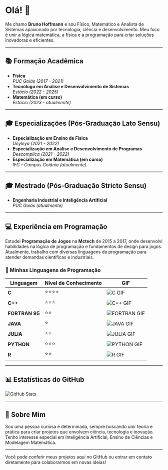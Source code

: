 # Olá! 👋
Me chamo **Bruno Hoffmann** e sou Físico, Matemático e Analista de Sistemas apaixonado por tecnologia, ciência e desenvolvimento. Meu foco é unir a lógica matemática, a física e a programação para criar soluções inovadoras e eficientes.

---

## 📚 Formação Acadêmica
- **Física**  
  *PUC Goiás (2017 - 2021)*  
- **Tecnólogo em Análise e Desenvolvimento de Sistemas**  
  *Estácio (2022 - 2025)*  
- **Matemática (em curso)**  
  *Estácio (2023 - atualmente)*  

---

## 🎓 Especializações (Pós-Graduação Lato Sensu)
- **Especialização em Ensino de Física**  
  *Unyleya (2021 - 2022)*  
- **Especialização em Análise e Desenvolvimento de Programas**  
  *Descomplica (2021 - 2022)*  
- **Especialização em Matemática (em curso)**  
  *IFG - Campus Goiânia (atualmente)*  

---

## 🎓 Mestrado (Pós-Graduação Stricto Sensu)
- **Engenharia Industrial e Inteligência Artificial**  
  *PUC Goiás (atualmente)*  

---

## 💻 Experiência em Programação
Estudei **Programação de Jogos** na **Mctech** de 2015 a 2017, onde desenvolvi habilidades na lógica de programação e fundamentos de design para jogos. Atualmente, trabalho com diversas linguagens de programação para atender demandas científicas e industriais.

### 🌟 Minhas Linguagens de Programação
| Linguagem  | Nível de Conhecimento | GIF |
|------------|-----------------------|-----|
| **C**      | ⭐⭐⭐⭐                | ![C GIF](https://encrypted-tbn0.gstatic.com/images?q=tbn:ANd9GcSVkunR0nY7JQ7KtiLa9G7yjGsRtAZC94_qfg&s) |
| **C++**    | ⭐⭐⭐                  | ![C++ GIF](https://i.redd.it/xxodzo30yoab1.gif) |
| **FORTRAN 95** | ⭐⭐               | ![FORTRAN GIF](https://media.giphy.com/media/10vxdPZrLa9iQA/giphy.gif) |
| **JAVA**   | ⭐                    | ![JAVA GIF](https://media.giphy.com/media/26u4s3ld0Cmfvc71u/giphy.gif) |
| **JULIA**  | ⭐⭐                   | ![JULIA GIF](https://media.giphy.com/media/7kVQndPaUgZpS/giphy.gif) |
| **PYTHON** | ⭐⭐⭐                  | ![PYTHON GIF](https://media.giphy.com/media/xT9DPz2y1PItYxqAqg/giphy.gif) |
| **R**      | ⭐⭐                   | ![R GIF](https://media.giphy.com/media/2a71dEIHwVsXuoZC4J/giphy.gif) |

---


## 📊 Estatísticas do GitHub
![GitHub Stats](https://github-readme-stats.vercel.app/api?username=hoffmann-code&show_icons=true&theme=radical)

---

## 🌌 Sobre Mim
Sou uma pessoa curiosa e determinada, sempre buscando unir teoria e prática para criar projetos que envolvem ciência, tecnologia e inovação. Tenho interesse especial em Inteligência Artificial, Ensino de Ciências e Modelagem Matemática.

---

Você pode conferir meus projetos aqui no GitHub ou entrar em contato diretamente para colaborarmos em novas ideias!
